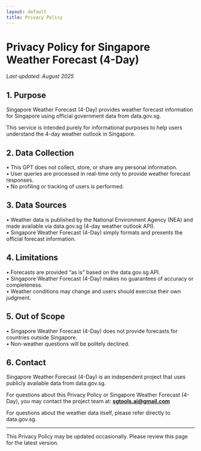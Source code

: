 ```yaml
---
layout: default
title: Privacy Policy
---
```


# Privacy Policy for Singapore Weather Forecast (4-Day)

_Last updated: August 2025_

## 1. Purpose
Singapore Weather Forecast (4-Day) provides weather forecast information for Singapore using official government data from data.gov.sg.  

This service is intended purely for informational purposes to help users understand the 4-day weather outlook in Singapore.

## 2. Data Collection
• This GPT does not collect, store, or share any personal information.  
• User queries are processed in real-time only to provide weather forecast responses.  
• No profiling or tracking of users is performed.  

## 3. Data Sources
• Weather data is published by the National Environment Agency (NEA) and made available via data.gov.sg (4-day weather outlook API).  
• Singapore Weather Forecast (4-Day) simply formats and presents the official forecast information.  

## 4. Limitations
• Forecasts are provided “as is” based on the data.gov.sg API.  
• Singapore Weather Forecast (4-Day) makes no guarantees of accuracy or completeness.  
• Weather conditions may change and users should exercise their own judgment.  

## 5. Out of Scope
• Singapore Weather Forecast (4-Day) does not provide forecasts for countries outside Singapore.  
• Non-weather questions will be politely declined.  

## 6. Contact
Singapore Weather Forecast (4-Day) is an independent project that uses publicly available data from data.gov.sg.  

For questions about this Privacy Policy or Singapore Weather Forecast (4-Day), you may contact the project team at: **sgtools.ai@gmail.com**  

For questions about the weather data itself, please refer directly to data.gov.sg.

---

This Privacy Policy may be updated occasionally. Please review this page for the latest version.
